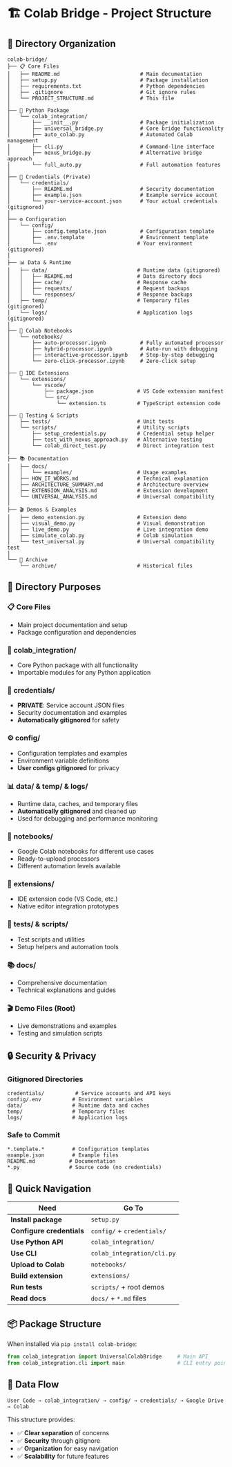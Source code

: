 # 🏗️ Colab Bridge - Project Structure

## 📁 Directory Organization

```
colab-bridge/
├── 📋 Core Files
│   ├── README.md                          # Main documentation
│   ├── setup.py                           # Package installation
│   ├── requirements.txt                   # Python dependencies
│   ├── .gitignore                         # Git ignore rules
│   └── PROJECT_STRUCTURE.md               # This file
│
├── 🐍 Python Package
│   └── colab_integration/
│       ├── __init__.py                    # Package initialization
│       ├── universal_bridge.py            # Core bridge functionality
│       ├── auto_colab.py                  # Automated Colab management
│       ├── cli.py                         # Command-line interface
│       ├── nexus_bridge.py                # Alternative bridge approach
│       └── full_auto.py                   # Full automation features
│
├── 🔐 Credentials (Private)
│   └── credentials/
│       ├── README.md                      # Security documentation
│       ├── example.json                   # Example service account
│       └── your-service-account.json      # Your actual credentials (gitignored)
│
├── ⚙️ Configuration
│   └── config/
│       ├── config.template.json           # Configuration template
│       ├── .env.template                  # Environment template
│       └── .env                          # Your environment (gitignored)
│
├── 📊 Data & Runtime
│   ├── data/                             # Runtime data (gitignored)
│   │   ├── README.md                     # Data directory docs
│   │   ├── cache/                        # Response cache
│   │   ├── requests/                     # Request backups
│   │   └── responses/                    # Response backups
│   ├── temp/                             # Temporary files (gitignored)
│   └── logs/                             # Application logs (gitignored)
│
├── 📓 Colab Notebooks
│   └── notebooks/
│       ├── auto-processor.ipynb           # Fully automated processor
│       ├── hybrid-processor.ipynb         # Auto-run with debugging
│       ├── interactive-processor.ipynb    # Step-by-step debugging
│       └── zero-click-processor.ipynb     # Zero-click setup
│
├── 🔌 IDE Extensions
│   └── extensions/
│       └── vscode/
│           ├── package.json              # VS Code extension manifest
│           └── src/
│               └── extension.ts          # TypeScript extension code
│
├── 🧪 Testing & Scripts
│   ├── tests/                            # Unit tests
│   └── scripts/                          # Utility scripts
│       ├── setup_credentials.py          # Credential setup helper
│       ├── test_with_nexus_approach.py   # Alternative testing
│       └── colab_direct_test.py          # Direct integration test
│
├── 📚 Documentation
│   ├── docs/
│   │   └── examples/                     # Usage examples
│   ├── HOW_IT_WORKS.md                   # Technical explanation
│   ├── ARCHITECTURE_SUMMARY.md           # Architecture overview
│   ├── EXTENSION_ANALYSIS.md             # Extension development
│   └── UNIVERSAL_ANALYSIS.md             # Universal compatibility
│
├── 🎬 Demos & Examples
│   ├── demo_extension.py                 # Extension demo
│   ├── visual_demo.py                    # Visual demonstration
│   ├── live_demo.py                      # Live integration demo
│   ├── simulate_colab.py                 # Colab simulation
│   └── test_universal.py                 # Universal compatibility test
│
└── 📄 Archive
    └── archive/                          # Historical files
```

## 🎯 Directory Purposes

### 📋 **Core Files**
- Main project documentation and setup
- Package configuration and dependencies

### 🐍 **colab_integration/**
- Core Python package with all functionality
- Importable modules for any Python application

### 🔐 **credentials/**
- **PRIVATE**: Service account JSON files
- Security documentation and examples
- **Automatically gitignored** for safety

### ⚙️ **config/**
- Configuration templates and examples
- Environment variable definitions
- **User configs gitignored** for privacy

### 📊 **data/** & **temp/** & **logs/**
- Runtime data, caches, and temporary files
- **Automatically gitignored** and cleaned up
- Used for debugging and performance monitoring

### 📓 **notebooks/**
- Google Colab notebooks for different use cases
- Ready-to-upload processors
- Different automation levels available

### 🔌 **extensions/**
- IDE extension code (VS Code, etc.)
- Native editor integration prototypes

### 🧪 **tests/** & **scripts/**
- Test scripts and utilities
- Setup helpers and automation tools

### 📚 **docs/**
- Comprehensive documentation
- Technical explanations and guides

### 🎬 **Demo Files** (Root)
- Live demonstrations and examples
- Testing and simulation scripts

## 🔒 Security & Privacy

### **Gitignored Directories**
```
credentials/          # Service accounts and API keys
config/.env          # Environment variables
data/                # Runtime data and caches  
temp/                # Temporary files
logs/                # Application logs
```

### **Safe to Commit**
```
*.template.*         # Configuration templates
example.json         # Example files
README.md           # Documentation
*.py                # Source code (no credentials)
```

## 🚀 Quick Navigation

| Need | Go To |
|------|-------|
| **Install package** | `setup.py` |
| **Configure credentials** | `config/` + `credentials/` |
| **Use Python API** | `colab_integration/` |
| **Use CLI** | `colab_integration/cli.py` |
| **Upload to Colab** | `notebooks/` |
| **Build extension** | `extensions/` |
| **Run tests** | `scripts/` + root demos |
| **Read docs** | `docs/` + `*.md` files |

## 📦 Package Structure

When installed via `pip install colab-bridge`:
```python
from colab_integration import UniversalColabBridge     # Main API
from colab_integration.cli import main                 # CLI entry point
```

## 🔄 Data Flow

```
User Code → colab_integration/ → config/ → credentials/ → Google Drive → Colab
```

This structure provides:
- ✅ **Clear separation** of concerns
- ✅ **Security** through gitignore
- ✅ **Organization** for easy navigation  
- ✅ **Scalability** for future features